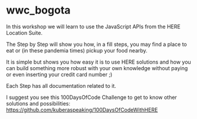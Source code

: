 # wwc_bogota

In this workshop we will learn to use the JavaScript APIs from the HERE Location Suite.

The Step by Step will show you how, in a fill steps, you may find a place to eat or (in these pandemia times) pickup your food nearby.

It is simple but shows you how easy it is to use HERE solutions and how you can build something more robust with your own knowledge without paying or even inserting your credit card number ;)

Each Step has all documentation related to it.

I suggest you see this 100DaysOfCode Challenge to get to know other solutions and possibilities: https://github.com/kuberaspeaking/100DaysOfCodeWithHERE
